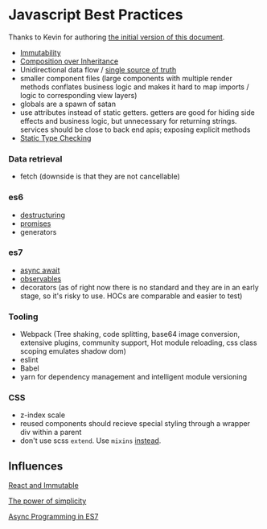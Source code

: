 # Javascript Best Practices

Thanks to Kevin for authoring [the initial version of this document](https://github.com/koleary94/javascript-best-practices).

- [Immutability](https://facebook.github.io/immutable-js/)
- [Composition over Inheritance](https://facebook.github.io/react/docs/composition-vs-inheritance.html)
- Unidirectional data flow / [single source of truth](http://redux.js.org/docs/introduction/Motivation.html)
- smaller component files (large components with multiple render methods conflates business logic and makes it hard to map imports / logic to corresponding view layers)
- globals are a spawn of satan
- use attributes instead of static getters. getters are good for hiding side effects and business logic, but unnecessary for returning strings. services should be close to back end apis; exposing explicit methods
- [Static Type Checking](https://flowtype.org/)

### Data retrieval
- fetch (downside is that they are not cancellable)

### es6
- [destructuring](https://developer.mozilla.org/en-US/docs/Web/JavaScript/Reference/Operators/Destructuring_assignment)
- [promises](https://developer.mozilla.org/en-US/docs/Web/JavaScript/Reference/Global_Objects/Promise)
- generators

### es7
- [async await](https://ponyfoo.com/articles/understanding-javascript-async-await)
- [observables](https://github.com/Reactive-Extensions/RxJS)
- decorators (as of right now there is no standard and they are in an early stage, so it's risky to use. HOCs are comparable and easier to test)

### Tooling

- Webpack (Tree shaking, code splitting, base64 image conversion, extensive plugins, community support, Hot module reloading, css class scoping emulates shadow dom)
- eslint
- Babel
- yarn for dependency management and intelligent module versioning

### CSS
- z-index scale
- reused components should recieve special styling through a wrapper div within a parent
- don't use scss `extend`. Use `mixins` [instead](https://www.sitepoint.com/avoid-sass-extend/).

## Influences
[React and Immutable](https://www.youtube.com/watch?v=I7IdS-PbEgI&feature=youtu.be) 

[The power of simplicity](https://www.youtube.com/watch?v=NdSD07U5uBs)

[Async Programming in ES7](https://www.youtube.com/watch?v=lil4YCCXRYc&t=2s&index=16&list=LLyC_vdEIR5HdKQy6p4Nh9nw)


